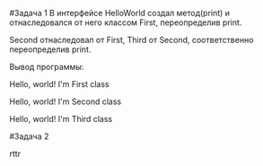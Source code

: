 #Задача 1
В интерфейсе HelloWorld создал метод(print) и отнаследовался от него классом First, переопределив print. 

Second отнаследовал от First, Third от Second, соответственно переопределив print.

Вывод программы:

Hello, world! I'm First class

Hello, world! I'm Second class

Hello, world! I'm Third class

#Задача 2

rttr